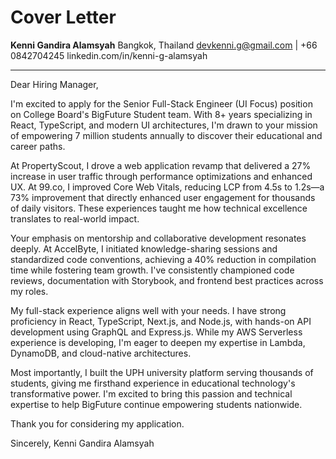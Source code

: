 # Cover Letter

**Kenni Gandira Alamsyah**
Bangkok, Thailand
devkenni.g@gmail.com | +66 0842704245
linkedin.com/in/kenni-g-alamsyah

---

Dear Hiring Manager,

I'm excited to apply for the Senior Full-Stack Engineer (UI Focus) position on College Board's BigFuture Student team. With 8+ years specializing in React, TypeScript, and modern UI architectures, I'm drawn to your mission of empowering 7 million students annually to discover their educational and career paths.

At PropertyScout, I drove a web application revamp that delivered a 27% increase in user traffic through performance optimizations and enhanced UX. At 99.co, I improved Core Web Vitals, reducing LCP from 4.5s to 1.2s—a 73% improvement that directly enhanced user engagement for thousands of daily visitors. These experiences taught me how technical excellence translates to real-world impact.

Your emphasis on mentorship and collaborative development resonates deeply. At AccelByte, I initiated knowledge-sharing sessions and standardized code conventions, achieving a 40% reduction in compilation time while fostering team growth. I've consistently championed code reviews, documentation with Storybook, and frontend best practices across my roles.

My full-stack experience aligns well with your needs. I have strong proficiency in React, TypeScript, Next.js, and Node.js, with hands-on API development using GraphQL and Express.js. While my AWS Serverless experience is developing, I'm eager to deepen my expertise in Lambda, DynamoDB, and cloud-native architectures.

Most importantly, I built the UPH university platform serving thousands of students, giving me firsthand experience in educational technology's transformative power. I'm excited to bring this passion and technical expertise to help BigFuture continue empowering students nationwide.

Thank you for considering my application.

Sincerely,
Kenni Gandira Alamsyah
